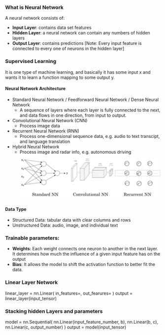 ### What is Neural Network   
A neural network consists of:  
- **Input Layer**: contains data set features
- **Hidden Layer**: a neural network can contain any numbers of hidden layers
- **Output Layer**: contains predictions
[Note: Every input feature is connected to every one of neurons in the hidden layer]


### Supervised Learning   
It is one type of machine learning, and basically it has some input x and wants it to learn a function mapping to some output y.  

#### Neural Network Architecture
- Standard Neural Network / Feedforward Neural Network / Dense Neural Network
    - A sequence of layers where each layer is fully connected to the next, and data flows in one direction, from input to output.
- Convolutional Neural Network (CNN)
    - Process image data
- Recurrent Neural Network (RNN)
    - Process one-dimensional sequence data, e.g. audio to text transcipt, and language translation
- Hybrid Neural Network 
    - Process image and radar info, e.g. autonomous driving  
![Neural Network Architecture](pics/NN%20Architectures.JPG)

#### Data Type
- Structured Data: tabular data with clear columns and rows
- Unstructured Data: audio, image, and individual text

### Trainable parameters:
- **Weights**: Each weight connects one neuron to another in the next layer. It determines how much the influence of a given input feature has on the output
- **Bias**: It allows the model to shift the activation function to better fit the data.


### Linear Layer Network
linear_layer = nn.Linear(
    in_features=,
    out_fearures=
)
output = linear_layer(input_tensor)


### Stacking hidden Layers and parameters
model = nn.Sequential(
    nn.Linear(input_feature_number, b),
    nn.Linear(b, c),
    nn.Linear(c, output_number)
)
output = model(input_tensor)